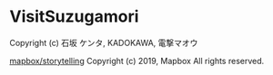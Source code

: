 # VisitSuzugamori

Copyright (c) 石坂 ケンタ, KADOKAWA, 電撃マオウ

[mapbox/storytelling](https://github.com/mapbox/storytelling) Copyright (c) 2019, Mapbox All rights reserved.
